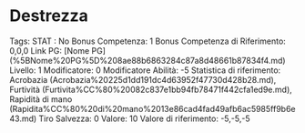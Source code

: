 # Destrezza

Tags: STAT
: No
Bonus Competenza: 1
Bonus Competenza di Riferimento: 0,0,0
Link PG: [Nome PG] (%5BNome%20PG%5D%208ae88b6863284c87a8d48661b87834f4.md)
Livello: 1
Modificatore: 0
Modificatore  Abilità: -5
Statistica di riferimento: Acrobazia (Acrobazia%20225d1dd191dc4d63952f47730d428b28.md), Furtività (Furtivita%CC%80%20082c837e1bb94fb78471f442cfa1ed9e.md), Rapidità di mano (Rapidita%CC%80%20di%20mano%2013e86cad4fad49afb6ac5985ff9b6e43.md)
Tiro Salvezza: 0
Valore: 10
Valore di riferimento: -5,-5,-5